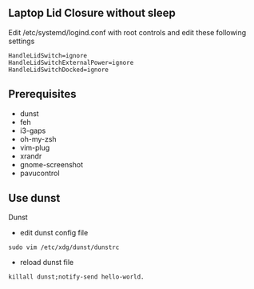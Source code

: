## Laptop Lid Closure without sleep
Edit /etc/systemd/logind.conf with root controls and edit these following settings
```
HandleLidSwitch=ignore
HandleLidSwitchExternalPower=ignore
HandleLidSwitchDocked=ignore
```

## Prerequisites
- dunst
- feh
- i3-gaps
- oh-my-zsh
- vim-plug
- xrandr
- gnome-screenshot
- pavucontrol


## Use dunst
Dunst
- edit dunst config file
```
sudo vim /etc/xdg/dunst/dunstrc
```
- reload dunst file
```
killall dunst;notify-send hello-world.
```

